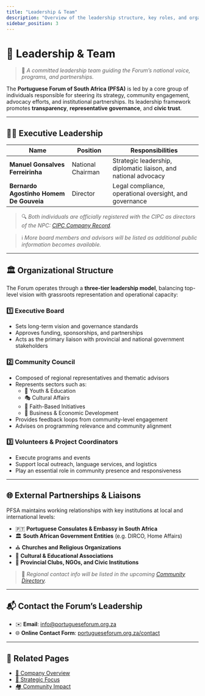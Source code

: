 ```yaml
---
title: "Leadership & Team"
description: "Overview of the leadership structure, key roles, and organizational framework of the Portuguese Forum of South Africa"
sidebar_position: 3
---
```


# 👥 Leadership & Team

> 🧭 *A committed leadership team guiding the Forum’s national voice, programs, and partnerships.*

The **Portuguese Forum of South Africa (PFSA)** is led by a core group of individuals responsible for steering its strategy, community engagement, advocacy efforts, and institutional partnerships. Its leadership framework promotes **transparency**, **representative governance**, and **civic trust**.

---

## 🧑‍💼 Executive Leadership

| Name | Position | Responsibilities |
|------|----------|------------------|
| **Manuel Gonsalves Ferreirinha** | National Chairman | Strategic leadership, diplomatic liaison, and national advocacy |
| **Bernardo Agostinho Homem De Gouveia** | Director | Legal compliance, operational oversight, and governance |

> 🔍 *Both individuals are officially registered with the CIPC as directors of the NPC: [CIPC Company Record](https://b2bhint.com/en/company/za/the-portuguese-forum--M2001027936).*

> ℹ️ *More board members and advisors will be listed as additional public information becomes available.*

---

## 🏛 Organizational Structure

The Forum operates through a **three-tier leadership model**, balancing top-level vision with grassroots representation and operational capacity:

### 1️⃣ Executive Board

- Sets long-term vision and governance standards  
- Approves funding, sponsorships, and partnerships  
- Acts as the primary liaison with provincial and national government stakeholders

### 2️⃣ Community Council

- Composed of regional representatives and thematic advisors  
- Represents sectors such as:
  - 🧒 Youth & Education  
  - 🎭 Cultural Affairs  
  - 📿 Faith-Based Initiatives  
  - 💼 Business & Economic Development  
- Provides feedback loops from community-level engagement  
- Advises on programming relevance and community alignment

### 3️⃣ Volunteers & Project Coordinators

- Execute programs and events  
- Support local outreach, language services, and logistics  
- Play an essential role in community presence and responsiveness

---

## 🌐 External Partnerships & Liaisons

PFSA maintains working relationships with key institutions at local and international levels:

- 🇵🇹 **Portuguese Consulates & Embassy in South Africa**  
- 🏛 **South African Government Entities** (e.g. DIRCO, Home Affairs)  
- ⛪ **Churches and Religious Organizations**  
- 🏫 **Cultural & Educational Associations**  
- 📌 **Provincial Clubs, NGOs, and Civic Institutions**

> 📍 *Regional contact info will be listed in the upcoming [Community Directory](../community/directory.md).*

---

## 📬 Contact the Forum’s Leadership

- ✉️ **Email**: [info@portugueseforum.org.za](mailto:info@portugueseforum.org.za)  
- 🌐 **Online Contact Form**: [portugueseforum.org.za/contact](https://portugueseforum.org.za/contact)

---

## 🔗 Related Pages

- [📖 Company Overview](./company-overview.md)
- [🧭 Strategic Focus](./strategic-focus.md)
- [🏘️ Community Impact](../community/index.md)
